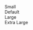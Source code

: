 <div class="my-4">
    <div class="mb-1 text-base font-medium dark:text-white">Small</div>
    <Progressbar progress="50" size="h-1.5" />
</div>

<div class="my-4">
    <div class="mb-1 text-base font-medium dark:text-white">Default</div>
    <Progressbar progress="50" size="h-2.5" />
</div>

<div class="my-4">
    <div class="mb-1 text-lg font-medium dark:text-white">Large</div>
    <Progressbar progress="50" size="h-4" />
</div>

<div class="my-4">
    <div class="mb-1 text-lg font-medium dark:text-white">Extra Large</div>
    <Progressbar progress="50" size="h-6" />
</div>